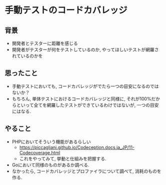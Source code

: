 # 手動テストのコードカバレッジ
## 背景
+ 開発者とテスターに距離を感じる
+ 開発者がテスターが何をテストしているのか, やってほしいテストが網羅されているのかを

## 思ったこと
+ 手動テストにおいても, コードカバレッジがでたら一つの目安になるのではないか？
+ もちろん, 単体テストにおけるコードカバレッジと同様に, それが100%だからといって全てを網羅したテストができているわけではないが, 一つの目安にはなる.

## やること
+ PHPにおいてそういう機能があるらしい
  + https://piccagliani.github.io/Codeception.docs.ja_JP/11-Codecoverage.html
  + これをやってみて, 挙動と仕組みを把握する.
+ Goにおいて同様のものがあるか調べる.
+ なかったら, コードカバレッジとプロファイラについて調べて, 消耗のものを作る.


